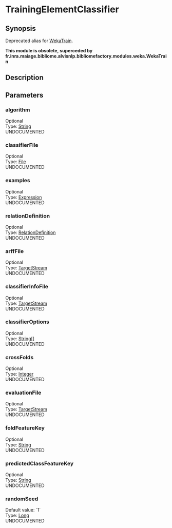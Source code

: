 <h1 class="module">TrainingElementClassifier</h1>

## Synopsis

Deprecated alias for <a href="../module/WekaTrain" class="module">WekaTrain</a>.

**This module is obsolete, superceded by fr.inra.maiage.bibliome.alvisnlp.bibliomefactory.modules.weka.WekaTrain**

## Description

## Parameters

<h3 name="algorithm" class="param">algorithm</h3>

<div class="param-level param-level-optional">Optional
</div>
<div class="param-type">Type: <a href="../converter/java.lang.String" class="converter">String</a>
</div>
UNDOCUMENTED

<h3 name="classifierFile" class="param">classifierFile</h3>

<div class="param-level param-level-optional">Optional
</div>
<div class="param-type">Type: <a href="../converter/java.io.File" class="converter">File</a>
</div>
UNDOCUMENTED

<h3 name="examples" class="param">examples</h3>

<div class="param-level param-level-optional">Optional
</div>
<div class="param-type">Type: <a href="../converter/fr.inra.maiage.bibliome.alvisnlp.core.corpus.expressions.Expression" class="converter">Expression</a>
</div>
UNDOCUMENTED

<h3 name="relationDefinition" class="param">relationDefinition</h3>

<div class="param-level param-level-optional">Optional
</div>
<div class="param-type">Type: <a href="../converter/fr.inra.maiage.bibliome.alvisnlp.bibliomefactory.modules.weka.RelationDefinition" class="converter">RelationDefinition</a>
</div>
UNDOCUMENTED

<h3 name="arffFile" class="param">arffFile</h3>

<div class="param-level param-level-optional">Optional
</div>
<div class="param-type">Type: <a href="../converter/fr.inra.maiage.bibliome.util.streams.TargetStream" class="converter">TargetStream</a>
</div>
UNDOCUMENTED

<h3 name="classifierInfoFile" class="param">classifierInfoFile</h3>

<div class="param-level param-level-optional">Optional
</div>
<div class="param-type">Type: <a href="../converter/fr.inra.maiage.bibliome.util.streams.TargetStream" class="converter">TargetStream</a>
</div>
UNDOCUMENTED

<h3 name="classifierOptions" class="param">classifierOptions</h3>

<div class="param-level param-level-optional">Optional
</div>
<div class="param-type">Type: <a href="../converter/java.lang.String[]" class="converter">String[]</a>
</div>
UNDOCUMENTED

<h3 name="crossFolds" class="param">crossFolds</h3>

<div class="param-level param-level-optional">Optional
</div>
<div class="param-type">Type: <a href="../converter/java.lang.Integer" class="converter">Integer</a>
</div>
UNDOCUMENTED

<h3 name="evaluationFile" class="param">evaluationFile</h3>

<div class="param-level param-level-optional">Optional
</div>
<div class="param-type">Type: <a href="../converter/fr.inra.maiage.bibliome.util.streams.TargetStream" class="converter">TargetStream</a>
</div>
UNDOCUMENTED

<h3 name="foldFeatureKey" class="param">foldFeatureKey</h3>

<div class="param-level param-level-optional">Optional
</div>
<div class="param-type">Type: <a href="../converter/java.lang.String" class="converter">String</a>
</div>
UNDOCUMENTED

<h3 name="predictedClassFeatureKey" class="param">predictedClassFeatureKey</h3>

<div class="param-level param-level-optional">Optional
</div>
<div class="param-type">Type: <a href="../converter/java.lang.String" class="converter">String</a>
</div>
UNDOCUMENTED

<h3 name="randomSeed" class="param">randomSeed</h3>

<div class="param-level param-level-default-value">Default value: `1`
</div>
<div class="param-type">Type: <a href="../converter/java.lang.Long" class="converter">Long</a>
</div>
UNDOCUMENTED


